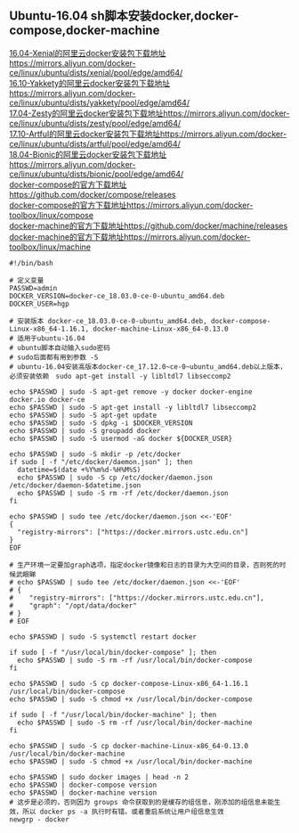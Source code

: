 ## Ubuntu-16.04 sh脚本安装docker,docker-compose,docker-machine

[16.04-Xenial的阿里云docker安装包下载地址https://mirrors.aliyun.com/docker-ce/linux/ubuntu/dists/xenial/pool/edge/amd64/](https://mirrors.aliyun.com/docker-ce/linux/ubuntu/dists/xenial/pool/edge/amd64/)  
[16.10-Yakkety的阿里云docker安装包下载地址https://mirrors.aliyun.com/docker-ce/linux/ubuntu/dists/yakkety/pool/edge/amd64/](https://mirrors.aliyun.com/docker-ce/linux/ubuntu/dists/yakkety/pool/edge/amd64/)  
[17.04-Zesty的阿里云docker安装包下载地址https://mirrors.aliyun.com/docker-ce/linux/ubuntu/dists/zesty/pool/edge/amd64/](https://mirrors.aliyun.com/docker-ce/linux/ubuntu/dists/zesty/pool/edge/amd64/)  
[17.10-Artful的阿里云docker安装包下载地址https://mirrors.aliyun.com/docker-ce/linux/ubuntu/dists/artful/pool/edge/amd64/](https://mirrors.aliyun.com/docker-ce/linux/ubuntu/dists/artful/pool/edge/amd64/)  
[18.04-Bionic的阿里云docker安装包下载地址https://mirrors.aliyun.com/docker-ce/linux/ubuntu/dists/bionic/pool/edge/amd64/](https://mirrors.aliyun.com/docker-ce/linux/ubuntu/dists/bionic/pool/edge/amd64/)  
[docker-compose的官方下载地址https://github.com/docker/compose/releases](https://github.com/docker/compose/releases)  
[docker-compose的官方下载地址https://mirrors.aliyun.com/docker-toolbox/linux/compose](https://mirrors.aliyun.com/docker-toolbox/linux/compose)  
[docker-machine的官方下载地址https://github.com/docker/machine/releases](https://github.com/docker/machine/releases)  
[docker-machine的官方下载地址https://mirrors.aliyun.com/docker-toolbox/linux/machine](https://mirrors.aliyun.com/docker-toolbox/linux/machine)  


```shell
#!/bin/bash

# 定义变量
PASSWD=admin
DOCKER_VERSION=docker-ce_18.03.0-ce-0-ubuntu_amd64.deb
DOCKER_USER=hgp

# 安装版本 docker-ce_18.03.0-ce-0-ubuntu_amd64.deb, docker-compose-Linux-x86_64-1.16.1, docker-machine-Linux-x86_64-0.13.0
# 适用于ubuntu-16.04
# ubuntu脚本自动输入sudo密码
# sudo后面都有用到参数 -S
# ubuntu-16.04安装高版本docker-ce_17.12.0~ce-0~ubuntu_amd64.deb以上版本，必须安装依赖　sudo apt-get install -y libltdl7 libseccomp2

echo $PASSWD | sudo -S apt-get remove -y docker docker-engine docker.io docker-ce
echo $PASSWD | sudo -S apt-get install -y libltdl7 libseccomp2
echo $PASSWD | sudo -S apt-get update
echo $PASSWD | sudo -S dpkg -i $DOCKER_VERSION
echo $PASSWD | sudo -S groupadd docker
echo $PASSWD | sudo -S usermod -aG docker ${DOCKER_USER}

echo $PASSWD | sudo -S mkdir -p /etc/docker
if sudo [ -f "/etc/docker/daemon.json" ]; then
  datetime=$(date +%Y%m%d-%H%M%S)
  echo $PASSWD | sudo -S cp /etc/docker/daemon.json /etc/docker/daemon-$datetime.json
  echo $PASSWD | sudo -S rm -rf /etc/docker/daemon.json
fi

echo $PASSWD | sudo tee /etc/docker/daemon.json <<-'EOF'
{
  "registry-mirrors": ["https://docker.mirrors.ustc.edu.cn"]
}
EOF

# 生产环境一定要加graph选项，指定docker镜像和日志的目录为大空间的目录，否则死的时候武眼睇
# echo $PASSWD | sudo tee /etc/docker/daemon.json <<-'EOF'
# {
#    "registry-mirrors": ["https://docker.mirrors.ustc.edu.cn"],
#    "graph": "/opt/data/docker"
# }
# EOF

echo $PASSWD | sudo -S systemctl restart docker

if sudo [ -f "/usr/local/bin/docker-compose" ]; then
  echo $PASSWD | sudo -S rm -rf /usr/local/bin/docker-compose
fi

echo $PASSWD | sudo -S cp docker-compose-Linux-x86_64-1.16.1 /usr/local/bin/docker-compose
echo $PASSWD | sudo -S chmod +x /usr/local/bin/docker-compose

if sudo [ -f "/usr/local/bin/docker-machine" ]; then
  echo $PASSWD | sudo -S rm -rf /usr/local/bin/docker-machine
fi

echo $PASSWD | sudo -S cp docker-machine-Linux-x86_64-0.13.0 /usr/local/bin/docker-machine
echo $PASSWD | sudo -S chmod +x /usr/local/bin/docker-machine

echo $PASSWD | sudo docker images | head -n 2
echo $PASSWD | docker-compose version
echo $PASSWD | docker-machine version
# 这步是必须的，否则因为 groups 命令获取到的是缓存的组信息，刚添加的组信息未能生效，所以 docker ps -a 执行时有错。或者重启系统让用户组信息生效
newgrp - docker


```
